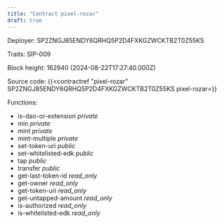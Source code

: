 ```yaml
---
title: "Contract pixel-rozar"
draft: true
---
```

Deployer: SP2ZNGJ85ENDY6QRHQ5P2D4FXKGZWCKTB2T0Z55KS

Traits:
SIP-009 



Block height: 162940 (2024-08-22T17:27:40.000Z)

Source code: {{<contractref "pixel-rozar" SP2ZNGJ85ENDY6QRHQ5P2D4FXKGZWCKTB2T0Z55KS pixel-rozar>}}

Functions:

* is-dao-or-extension _private_
* min _private_
* mint _private_
* mint-multiple _private_
* set-token-uri _public_
* set-whitelisted-edk _public_
* tap _public_
* transfer _public_
* get-last-token-id _read_only_
* get-owner _read_only_
* get-token-uri _read_only_
* get-untapped-amount _read_only_
* is-authorized _read_only_
* is-whitelisted-edk _read_only_
